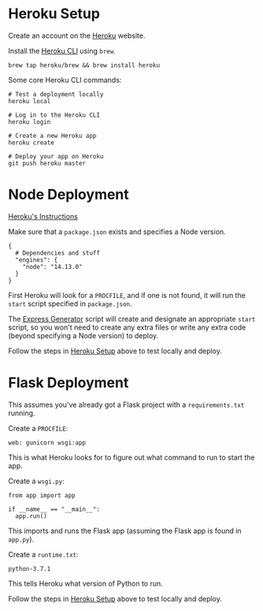 # Heroku Setup

Create an account on the [Heroku](https://www.heroku.com/) website.

Install the [Heroku CLI](https://devcenter.heroku.com/articles/heroku-cli) using `brew`.

```
brew tap heroku/brew && brew install heroku
```

Some core Heroku CLI commands:

```
# Test a deployment locally
heroku local

# Log in to the Heroku CLI
heroku login

# Create a new Heroku app
heroku create

# Deploy your app on Heroku
git push heroku master
```

# Node Deployment

[Heroku's Instructions](https://devcenter.heroku.com/articles/deploying-nodejs)

Make sure that a `package.json` exists and specifies a Node version.

```
{
  # Dependencies and stuff
  "engines": {
    "node": "14.13.0"
  }
}
```

First Heroku will look for a `PROCFILE`, and if one is not found, it will run the `start` script specified in `package.json`.

The [Express Generator](https://expressjs.com/en/starter/generator.html) script will create and designate an appropriate `start` script, so you won't need to create any extra files or write any extra code (beyond specifying a Node version) to deploy.

Follow the steps in [Heroku Setup](#Heroku-Setup) above to test locally and deploy.

# Flask Deployment

This assumes you've already got a Flask project with a `requirements.txt` running.

Create a `PROCFILE`:

```
web: gunicorn wsgi:app
```

This is what Heroku looks for to figure out what command to run to start the app.

Create a `wsgi.py`:

```
from app import app

if __name__ == "__main__":
  app.run()
```

This imports and runs the Flask app (assuming the Flask app is found in `app.py`).

Create a `runtime.txt`:

```
python-3.7.1
```

This tells Heroku what version of Python to run.

Follow the steps in [Heroku Setup](#Heroku-Setup) above to test locally and deploy.
